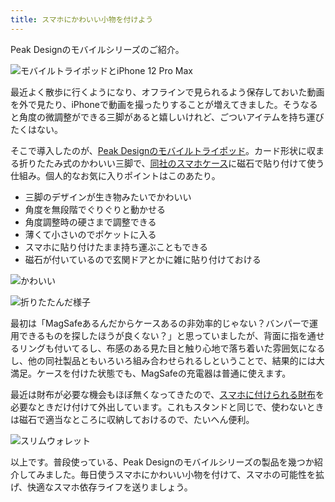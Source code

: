 ```yaml
---
title: スマホにかわいい小物を付けよう
---
```

Peak Designのモバイルシリーズのご紹介。

![](https://lh3.googleusercontent.com/SFCxVQLNFY7pMcbD9A3Uci1BscPHTWMd2ofeIUd-tJ6vRHTEZwX9vvlfIkoL2_kI-ShwbNOlBX61w3NqXpCDN4iGwY_Om7rVqf7U9Pjj2fIXM6pGu_uKoNx-ExDJH_4S4kQbS3kt-0hst2KVISYV_iaD3p2Fmxqilm0tImkz39OGpoM85IqC1a98 "モバイルトライポッドとiPhone 12 Pro Max")

最近よく散歩に行くようになり、オフラインで見られるよう保存しておいた動画を外で見たり、iPhoneで動画を撮ったりすることが増えてきました。そうなると角度の微調整ができる三脚があると嬉しいけれど、ごついアイテムを持ち運びたくはない。

そこで導入したのが、[Peak Designのモバイルトライポッド](https://www.amazon.co.jp/dp/B09FRZPLL3)。カード形状に収まる折りたたみ式のかわいい三脚で、[同社のスマホケース](https://www.amazon.co.jp/dp/B09FP3HP7Z?)に磁石で貼り付けて使う仕組み。個人的なお気に入りポイントはこのあたり。

*   三脚のデザインが生き物みたいでかわいい
*   角度を無段階でぐりぐりと動かせる
*   角度調整時の硬さまで調整できる
*   薄くて小さいのでポケットに入る
*   スマホに貼り付けたまま持ち運ぶこともできる
*   磁石が付いているので玄関ドアとかに雑に貼り付けておける

![](https://lh3.googleusercontent.com/mM0Q3EhP7VLS7F2bAIrkq_o-lcYnkNrZ2dXD8jJGbUIKypSGSE7K0tRmjw6T1ZQVZNadudhAhp4lTSM4EV06Xy5-o_FbVYFFVxGokjC4yHx0kUGlClu3QUkaoG55Z3IJe-7PSJ1PNH-ZzGfpZ8qxp15pveaY9p1MVINhl1TsAZZe-mbhNjPjCyk5 "かわいい")

![](https://lh5.googleusercontent.com/aoOc8Z8TZ8CUSZKSBim8ikOhUuj9InEvF_EzcYbOGSzU766AbJbPAuVCor9wY3-8HseTqPaz98SZ4au-oTRgRC5aMP4laPpiDwp22zPnjv5dGY4kx-npvMItK0HqcKIsR0ZPtpLeO3Nfr2RM-flHV7F5BwcaFNg_3JtcnGWt_f1eC7JO2sFkp4PK "折りたたんだ様子")

最初は「MagSafeあるんだからケースあるの非効率的じゃない？バンパーで運用できるものを探したほうが良くない？」と思っていましたが、背面に指を通せるリングも付いてるし、布感のある見た目と触り心地で落ち着いた雰囲気になるし、他の同社製品ともいろいろ組み合わせられるしということで、結果的には大満足。ケースを付けた状態でも、MagSafeの充電器は普通に使えます。

最近は財布が必要な機会もほぼ無くなってきたので、[スマホに付けられる財布](https://www.amazon.co.jp/dp/B09FSGW671)を必要なときだけ付けて外出しています。これもスタンドと同じで、使わないときは磁石で適当なところに収納しておけるので、たいへん便利。

![](https://lh5.googleusercontent.com/kSWWMJvbMOVt2Kxe9uVGJqei-lGCUcGtYhWFARfpF-bKlIr9qhy6oE1IaBrFBeSMM8soL5xhCGd22gqKxq4TKgyeffYyRt1WSHxAoVKl8vRg1yJ8PYjSARlsLtWpAxox1gCMcyjHLECWZ-blj3fCCmKv7awDzbECw3CYIhySiiuPK6ONLllpT1Be "スリムウォレット")

以上です。普段使っている、Peak Designのモバイルシリーズの製品を幾つか紹介してみました。毎日使うスマホにかわいい小物を付けて、スマホの可能性を拡げ、快適なスマホ依存ライフを送りましょう。

